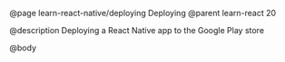 @page learn-react-native/deploying Deploying
@parent learn-react 20

@description Deploying a React Native app to the Google Play store

@body